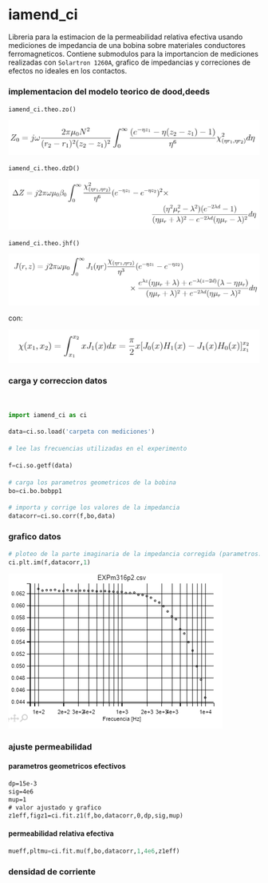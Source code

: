 # iamend_ci

Libreria para la estimacion de la permeabilidad relativa efectiva usando mediciones de impedancia de una bobina sobre materiales conductores ferromagneticos. Contiene submodulos para la importancion de mediciones realizadas con `Solartron 1260A`, grafico de impedancias y correciones de efectos no ideales en los contactos.

### implementacion del modelo teorico de dood,deeds

`iamend_ci.theo.zo()`

![img](/imgs/0_1.png)

`iamend_ci.theo.dzD()`

![img](/imgs/0_2.png)

`iamend_ci.theo.jhf()`

![img](/imgs/0_3.png)

con:

![img](/imgs/0_4.png)




### carga  y correccion datos



```python


import iamend_ci as ci

data=ci.so.load('carpeta con mediciones')

# lee las frecuencias utilizadas en el experimento

f=ci.so.getf(data)

# carga los parametros geometricos de la bobina
bo=ci.bo.bobpp1

# importa y corrige los valores de la impedancia
datacorr=ci.so.corr(f,bo,data)
```

### grafico datos

```python
# ploteo de la parte imaginaria de la impedancia corregida (parametros: x,Y,n= id medicion )
ci.plt.im(f,datacorr,1)
```

![](/imgs/1.png)

### ajuste permeabilidad

#### parametros geometricos efectivos

```phyton
dp=15e-3
sig=4e6
mup=1
# valor ajustado y grafico
z1eff,figz1=ci.fit.z1(f,bo,datacorr,0,dp,sig,mup)
```

#### permeabilidad relativa efectiva

```python
mueff,pltmu=ci.fit.mu(f,bo,datacorr,1,4e6,z1eff)
```

### densidad de corriente






